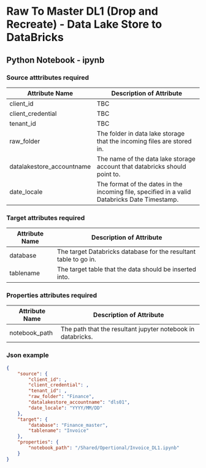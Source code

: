 # Raw To Master DL1 (Drop and Recreate) - Data Lake Store to DataBricks
## Python Notebook - ipynb

### Source atttributes required

Attribute Name | Description of Attribute
-------------- | ------------------------
client_id | TBC
client_credential | TBC
tenant_id | TBC
raw_folder | The folder in data lake storage that the incoming files are stored in.
datalakestore_accountname | The name of the data lake storage account that databricks should point to.
date_locale | The format of the dates in the incoming file, specified in a valid Databricks Date Timestamp.

### Target attributes required

Attribute Name | Description of Attribute
-------------- | ------------------------
database | The target Databricks database for the resultant table to go in.
tablename | The target table that the data should be inserted into.

### Properties attributes required

Attribute Name | Description of Attribute
-------------- | ------------------------
notebook_path | The path that the resultant jupyter notebook in databricks.

### Json example

```json
{
    "source": {
        "client_id": ,
        "client_credential": ,
        "tenant_id": ,
        "raw_folder": "Finance",
        "datalakestore_accountname": "dls01",
        "date_locale": "YYYY/MM/DD"
    }, 
    "target": {
        "database": "Finance_master",
        "tablename": "Invoice"
    },
    "properties": {
        "notebook_path": "/Shared/Opertional/Invoice_DL1.ipynb"
    }
}
```